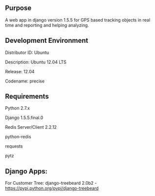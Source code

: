 Purpose
-------
A web app in django version 1.5.5 for GPS based tracking objects in real time and reporting and helping analyzing.


Development Environment
-----------------------
Distributor ID: Ubuntu

Description:    Ubuntu 12.04 LTS

Release:        12.04

Codename:       precise


Requirements
------------
Python 2.7.x

Django 1.5.5.final.0

Redis Server/Client 2.2.12

python-redis

requests

pytz

Django Apps:
------------
For Customer Tree: django-treebeard 2.0b2 - https://pypi.python.org/pypi/django-treebeard
